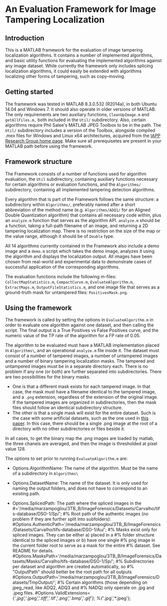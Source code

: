 # An Evaluation Framework for Image Tampering Localization 

## Introduction

This is a MATLAB framework for the evaluation of image tampering localization algorithms. It contains a number of implemented algorithms, and basic utility functions for evaluating the implemented algorithms against any image dataset. While currently the framework only includes splicing localization algorithms, it could easily be extended with algorithms localizing other forms of tampering, such as copy-moving.

## Getting started

The framework was tested in MATLAB 8.3.0.532 (R2014a), in both Ubuntu 14.04 and Windows 7. It should also operate in older versions of MATLAB. The only requirements are two auxiliary functions, `CleanUpImage.m` and `getAllFiles.m,` both included in the `Util/` subdirectory. Also, certain algorithms require Phil Salee's MATLAB JPEG Toolbox to be in the path. The `Util/` subdirectory includes a version of the Toolbox, alongside compiled .mex files for Windows and Linux x64 architectures, acquired from the [IAPP Research Group home page][]. Make sure all prerequisetes are present in your MATLAB path before using the framework.

## Framework structure

The Framework consists of a number of functions used for algorithm evaluation, the `Util` subdirectory, containing auxiliary functions necessary for certain algorithms or evaluation functions, and the `Algorithms/` subdirectory, containing all implemented tampering detection algorithms.

Every algorithm that is part of the Framework follows the same structure: a subdirectory within `Algorithms/`, preferably named after a short abbreviation of the method name (e.g. `Algorithms/ADQ1/` for an Aligned Double Quantization algorithm) that contains all necessary code within, plus an `analyze.m` function that serves as the algorithm API. `analyze.m` should be a function, taking a full-path filename of an image, and returning a 2D tampering localization map. There is no restriction on the size of the map or the value range, although it should be of `Double` type. 

All 14 algorithms currently contained in the Framework also include a demo image and a `demo.m` script which takes the demo image, analyzes it using the algorithm and displays the localization output. All images have been chosen from real-world and experimental data to demonstrate cases of successful application of the corresponding algorithms.

The evaluation functions include the following m-files: `CollectMapStatistics.m`, `CompactCurve.m`, `EvaluateAlgorithm.m`, `ExtractMaps.m`, `OutputFileStatistics.m`, and one image file that serves as a ground-truth mask for untampered files: `PositivesMask.png`.

## Using the framework

The framework is called by setting the options in `EvaluateAlgorithm.m` in order to evaluate one algorithm against one dataset, and then calling the script. The final output is a True Positives vs False Positives curve, and the numeric value of the TP rate of the algorithm for a FP rate of 0.05.

The algorithm to be evaluated must have a MATLAB implementation placed in `Algorithms\`, and an operational `analyze.m` file inside it. The dataset must consist of a number of tampered images, a number of untampered images and a number of binary tampering localization masks. The tampered and untampered images must be in a separate directory each. There is no problem if any one (or both) are further separated into subdirectories. There are two possibilities for the binary masks. 

  * One is that a different mask exists for each tampered image. In that case, the mask must have a filename identical to the tampered image, and a `.png` extension, regardless of the extension of the original image. If the tampered images are organized in subdirectories, then the mask files should follow an identical subdirectory structure. 
  * The other is that a single mask will exist for the entire dataset. Such is the case with some artificial datasets, such as the one used in [this paper]. In this case, there should be a single .png image at the root of a directory with no other subdirectories or files beside it.

In all cases, to get the binary map the .png images are loaded by matlab, the three chanels are averaged, and then the image is thresholded at pixel value 128.

The options to set prior to running `EvaluateAlgorithm.m` are:

* Options.AlgorithmName: The name of the algorithm. Must be the name of a subdirectory in `Algorithms\`
* Options.DatasetName: The name of the dataset. It is only used for naming the output folders, and does not have to correspond to an existing path.
* Options.SplicedPath: The path where the spliced images in the 
#='/media/marzampoglou/3TB_B/ImageForensics/Datasets/Carvalho/tifs-database/DSO-1/Sp/';
#% Root path of the authentic images (no problem if they are further split into subfolders):
#Options.AuthenticPath='/media/marzampoglou/3TB_B/ImageForensics/Datasets/Carvalho/tifs-database/DSO-1/Au/';
#% Masks exist only for spliced images. They can be either a) placed in a
#% folder structure identical to the spliced images or b) have one single
#% png image in the current folder root to serve as a mask for the entire
#% dataset. See README for details.
#Options.MasksPath='/media/marzampoglou/3TB_B/ImageForensics/Datasets/Masks/Carvalho/tifs-database/DSO-1/Sp/';
#% Subdirectories per dataset and algorithm are created automatically, so
#% "OutputPath" should better be the root path for all outputs
#Options.OutputPath='/media/marzampoglou/3TB_B/ImageForensics/Datasets/TmpOutput/';
#% Certain algorithms (those depending on jpeg_read, like ADQ2, ADQ3 and
#% NADQ) only operate on .jpg and .jpeg files.
#Options.ValidExtensions={'*.jpg','*.jpeg','*.tiff','*.tif','*.png','*.bmp','*.gif'}; %{'*.jpg','*.jpeg'};

  [IAPP Research Group home page]:http://lesc.det.unifi.it/en/node/187
  [this paper]:http://ieeexplore.ieee.org/xpl/login.jsp?tp=&arnumber=6470675&url=http%3A%2F%2Fieeexplore.ieee.org%2Fxpls%2Fabs_all.jsp%3Farnumber%3D6470675
